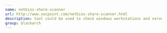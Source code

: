 ```yaml
---
name: netbios-share-scanner
url: http://www.secpoint.com/netbios-share-scanner.html
description: tool could be used to check windows workstations and servers if they have accessible shared resources. URL : http://www.secpoint.com/netbios-share-scanner.html Groups : blackarch blackarch-scanner
group: blackarch
---
```


